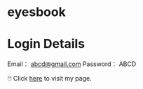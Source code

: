 ﻿# eyesbook

# Login Details
Email： abcd@gmail.com
Password： ABCD

🖱️ Click [here](https://shiyuli05.github.io/eyesbook/) to visit my page.

